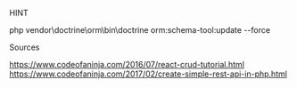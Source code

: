 HINT

php vendor\doctrine\orm\bin\doctrine orm:schema-tool:update --force

Sources

https://www.codeofaninja.com/2016/07/react-crud-tutorial.html
https://www.codeofaninja.com/2017/02/create-simple-rest-api-in-php.html